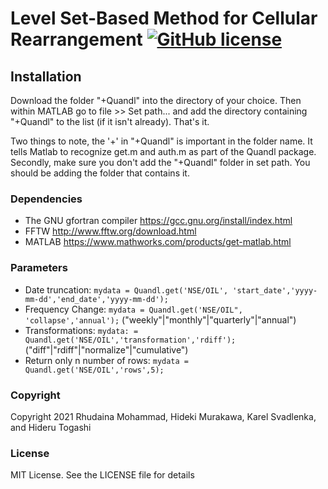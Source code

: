# Level Set-Based Method for Cellular Rearrangement [![GitHub license](https://img.shields.io/badge/license-MIT-blue.svg?style=flat-square)](https://github.com/rhudaina/Level-Set-Based-Method-for-Cellular-Rearrangement/blob/main/LICENSE)


## Installation ##

Download the folder "+Quandl" into the directory of your choice. Then within MATLAB go to file >> Set path... and add the directory containing "+Quandl" to the list (if it isn't already). That's it.

Two things to note, the '+' in "+Quandl" is important in the folder name. It tells Matlab to recognize get.m and auth.m as part of the Quandl package. Secondly, make sure you don't add the "+Quandl" folder in set path. You should be adding the folder that contains it.


### Dependencies ###

* The GNU gfortran compiler https://gcc.gnu.org/install/index.html
* FFTW http://www.fftw.org/download.html
* MATLAB https://www.mathworks.com/products/get-matlab.html

<!-- This package now REQUIRES MATLAB. It can be found [here](http://www.mathworks.com/matlabcentral/fileexchange/35693-urlread2). -->

<!-- Unzip the package and place it in the same directory as +Quandl in the folder +urlread2. -->


### Parameters ###

* Date truncation: `mydata = Quandl.get('NSE/OIL', 'start_date','yyyy-mm-dd','end_date','yyyy-mm-dd');`
* Frequency Change: `mydata = Quandl.get('NSE/OIL", 'collapse','annual');` ("weekly"|"monthly"|"quarterly"|"annual")
* Transformations: `mydata: = Quandl.get('NSE/OIL','transformation','rdiff');` ("diff"|"rdiff"|"normalize"|"cumulative")
* Return only n number of rows: `mydata = Quandl.get('NSE/OIL','rows',5);`


### Copyright ###

Copyright 2021 Rhudaina Mohammad, Hideki Murakawa, Karel Svadlenka, and Hideru Togashi


### License ###

MIT License. See the LICENSE file for details
